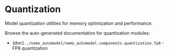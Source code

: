 # Quantization

Model quantization utilities for memory optimization and performance.

Browse the auto-generated documentation for quantization modules:

- {doc}`../nemo_automodel/nemo_automodel.components.quantization.fp8` - FP8 quantization
